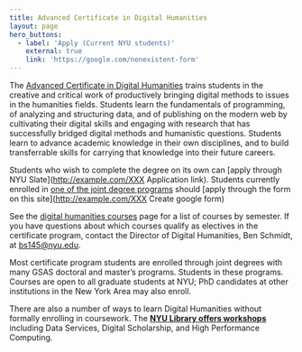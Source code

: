 ```yaml
---
title: Advanced Certificate in Digital Humanities
layout: page
hero_buttons:
  - label: 'Apply (Current NYU students)'
    external: true
    link: 'https://google.com/nonexistent-form'
---
```


The [Advanced Certificate in Digital Humanities](https://as.nyu.edu/content/nyu-as/as/departments/dhss/program/advanced-certificate.html) trains students in the creative and critical work of productively bringing digital methods to issues in the humanities fields. Students learn the fundamentals of programming,  of analyzing and structuring data, and of publishing on the modern web by cultivating their digital skills and engaging with research that has successfully bridged digital methods and humanistic questions. Students learn to advance academic knowledge in their own disciplines, and to build transferrable skills for carrying that knowledge into their future careers.

Students who wish to complete the degree on its own can [apply through NYU Slate](http://example.com/XXX Application link). Students currently enrolled in 
[one of the joint degree programs](/curriculum/certificate/joint-degrees) should [apply through the form on this site](http://example.com/XXX Create google form)

See the [digital humanities courses](/curriculum/courses/) page for a list of courses by semester. If you have questions about which courses qualify as electives in the certificate program, contact the Director of Digital Humanities, Ben Schmidt, at bs145@nyu.edu.

Most certificate program students are enrolled through joint degrees with many GSAS doctoral and master’s programs. Students in these programs. Courses are open to all graduate students at NYU; PhD candidates at other institutions in the New York Area may also enroll.

There are also a number of ways to learn Digital Humanities without formally enrolling in coursework. The **[NYU Library offers workshops](https://nyu.libcal.com/)** including Data Services, Digital Scholarship, and High Performance Computing.
